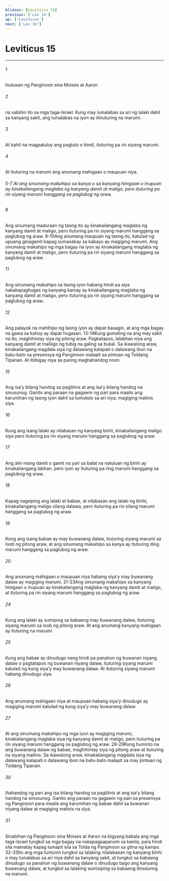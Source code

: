 ```yaml
---
Aliases: [Leviticus 15]
previous: ['Lev 14']
up: ['Leviticus']
next: ['Lev 16']
---
```

# Leviticus 15

***






















###### 1 










Inutusan ng Panginoon sina Moises at Aaron 





















###### 2 










na sabihin ito sa mga taga-Israel: Kung may lumalabas sa ari ng lalaki dahil sa kanyang sakit, ang lumalabas na iyon ay itinuturing na marumi. 





















###### 3 










At kahit na magpatuloy ang pagtulo o hindi, ituturing pa rin siyang marumi. 





















###### 4 










At ituturing na marumi ang anumang mahigaan o maupuan niya.

###### 5-7 At ang sinumang makahipo sa kanya o sa kanyang hinigaan o inupuan ay kinakailangang maglaba ng kanyang damit at maligo, pero ituturing pa rin siyang marumi hanggang sa paglubog ng araw. 





















###### 8 










Ang sinumang maduraan ng taong ito ay kinakailangang maglaba ng kanyang damit at maligo, pero ituturing pa rin siyang marumi hanggang sa paglubog ng araw. 9-10Ang anumang maupuan ng taong ito, katulad ng upuang ginagamit kapag sumasakay sa kabayo ay magiging marumi. Ang sinumang makahipo ng mga bagay na iyon ay kinakailangang maglaba ng kanyang damit at maligo, pero ituturing pa rin siyang marumi hanggang sa paglubog ng araw. 





















###### 11 










Ang sinumang makahipo sa taong iyon habang hindi pa siya nakakapaghugas ng kanyang kamay ay kinakailangang maglaba ng kanyang damit at maligo, pero ituturing pa rin siyang marumi hanggang sa paglubog ng araw. 





















###### 12 










Ang palayok na mahihipo ng taong iyon ay dapat basagin, at ang mga bagay na gawa sa kahoy ay dapat hugasan. 13-14Kung gumaling na ang may sakit na ito, maghihintay siya ng pitong araw. Pagkatapos, lalabhan niya ang kanyang damit at maliligo ng tubig na galing sa bukal. Sa ikawalong araw, kinakailangang magdala siya ng dalawang kalapati o dalawang ibon na batu-bato sa presensya ng Panginoon malapit sa pintuan ng Toldang Tipanan. At ibibigay niya sa paring maghahandog noon. 





















###### 15 










Ang isaʼy bilang handog sa paglilinis at ang isaʼy bilang handog na sinusunog. Ganito ang paraan na gagawin ng pari para maalis ang karumihan ng taong iyon dahil sa tumutulo sa ari niya; magiging malinis siya. 





















###### 16 










Kung ang isang lalaki ay nilabasan ng kanyang binhi, kinakailangang maligo siya pero ituturing pa rin siyang marumi hanggang sa paglubog ng araw. 





















###### 17 










Ang alin mang damit o gamit na yari sa balat na natuluan ng binhi ay kinakailangang labhan, pero iyon ay ituturing pa ring marumi hanggang sa paglubog ng araw. 





















###### 18 










Kapag nagsiping ang lalaki at babae, at nilabasan ang lalaki ng binhi, kinakailangang maligo silang dalawa, pero ituturing pa rin silang marumi hanggang sa paglubog ng araw. 





















###### 19 










Kung ang isang babae ay may buwanang dalaw, ituturing siyang marumi sa loob ng pitong araw, at ang sinumang makahipo sa kanya ay ituturing ding marumi hanggang sa paglubog ng araw. 





















###### 20 










Ang anumang mahigaan o maupuan niya habang siyaʼy may buwanang dalaw ay magiging marumi. 21-23Ang sinumang makahipo sa kanyang hinigaan o inupuan ay kinakailangang maglaba ng kanyang damit at maligo, at ituturing pa rin siyang marumi hanggang sa paglubog ng araw. 





















###### 24 










Kung ang lalaki ay sumiping sa babaeng may buwanang dalaw, ituturing siyang marumi sa loob ng pitong araw. At ang anumang kanyang mahigaan ay ituturing na marumi. 





















###### 25 










Kung ang babae ay dinudugo nang hindi pa panahon ng buwanan niyang dalaw o pagtatapos ng buwanan niyang dalaw, ituturing siyang marumi katulad ng kung siyaʼy may buwanang dalaw. At ituturing siyang marumi habang dinudugo siya. 





















###### 26 










Ang anumang mahigaan niya at maupuan habang siyaʼy dinudugo ay magiging marumi katulad ng kung siyaʼy may buwanang dalaw. 





















###### 27 










At ang sinumang makahipo ng mga iyon ay magiging marumi, kinakailangang maglaba siya ng kanyang damit at maligo, pero ituturing pa rin siyang marumi hanggang sa paglubog ng araw. 28-29Kung huminto na ang buwanang dalaw ng babae, maghihintay siya ng pitong araw at ituturing na siyang malinis. Sa ikawalong araw, kinakailangang magdala siya ng dalawang kalapati o dalawang ibon na batu-bato malapit sa may pintuan ng Toldang Tipanan. 





















###### 30 










Ihahandog ng pari ang isa bilang handog sa paglilinis at ang isaʼy bilang handog na sinusunog. Ganito ang paraan na gagawin ng pari sa presensya ng Panginoon para maalis ang karumihan ng babae dahil sa buwanan niyang dalaw at magiging malinis na siya. 





















###### 31 










Sinabihan ng Panginoon sina Moises at Aaron na bigyang babala ang mga taga-Israel tungkol sa mga bagay na nakapagpaparumi sa kanila, para hindi sila mamatay kapag lumapit sila sa Tolda ng Panginoon sa gitna ng kampo. 32-33Ito ang mga tuntunin tungkol sa lalaking nilalabasan ng kanyang binhi o may lumalabas sa ari niya dahil sa kanyang sakit, at tungkol sa babaeng dinudugo sa panahon ng buwanang dalaw o dinudugo bago ang kanyang buwanang dalaw, at tungkol sa lalaking sumisiping sa babaeng itinuturing na marumi.
